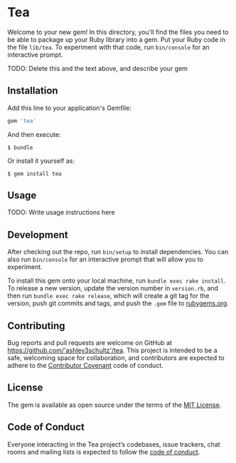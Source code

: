 # Tea

Welcome to your new gem! In this directory, you'll find the files you need to be able to package up your Ruby library into a gem. Put your Ruby code in the file `lib/tea`. To experiment with that code, run `bin/console` for an interactive prompt.

TODO: Delete this and the text above, and describe your gem

## Installation

Add this line to your application's Gemfile:

```ruby
gem 'tea'
```

And then execute:

    $ bundle

Or install it yourself as:

    $ gem install tea

## Usage

TODO: Write usage instructions here

## Development

After checking out the repo, run `bin/setup` to install dependencies. You can also run `bin/console` for an interactive prompt that will allow you to experiment.

To install this gem onto your local machine, run `bundle exec rake install`. To release a new version, update the version number in `version.rb`, and then run `bundle exec rake release`, which will create a git tag for the version, push git commits and tags, and push the `.gem` file to [rubygems.org](https://rubygems.org).

## Contributing

Bug reports and pull requests are welcome on GitHub at https://github.com/'ashley3schultz'/tea. This project is intended to be a safe, welcoming space for collaboration, and contributors are expected to adhere to the [Contributor Covenant](http://contributor-covenant.org) code of conduct.

## License

The gem is available as open source under the terms of the [MIT License](https://opensource.org/licenses/MIT).

## Code of Conduct

Everyone interacting in the Tea project’s codebases, issue trackers, chat rooms and mailing lists is expected to follow the [code of conduct](https://github.com/'ashley3schultz'/tea/blob/master/CODE_OF_CONDUCT.md).
